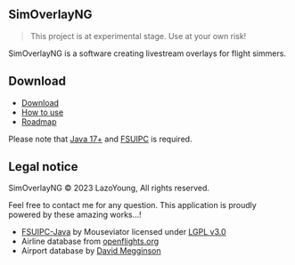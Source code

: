 ## SimOverlayNG
> This project is at experimental stage. Use at your own risk!

SimOverlayNG is a software creating livestream overlays for flight simmers.

## Download
- [Download](https://github.com/LazoYoung/SimOverlayNG/releases)
- [How to use](https://github.com/LazoYoung/SimOverlayNG/wiki)
- [Roadmap](https://github.com/LazoYoung/SimOverlayNG/wiki/Roadmap)

Please note that [Java 17+](https://www.oracle.com/java/technologies/downloads/) and [FSUIPC](http://www.fsuipc.com/) is required.

## Legal notice
SimOverlayNG &#169; 2023 LazoYoung, All rights reserved.

Feel free to contact me for any question. This application is proudly powered by these amazing works...!

- [FSUIPC-Java](https://github.com/Mouseviator/FSUIPC-Java) by Mouseviator licensed under [LGPL v3.0](https://github.com/Mouseviator/FSUIPC-Java/blob/master/LICENSE.txt)
- Airline database from [openflights.org](https://github.com/jpatokal/openflights/blob/master/data/LICENSE)
- Airport database by [David Megginson](https://github.com/davidmegginson/ourairports-data)